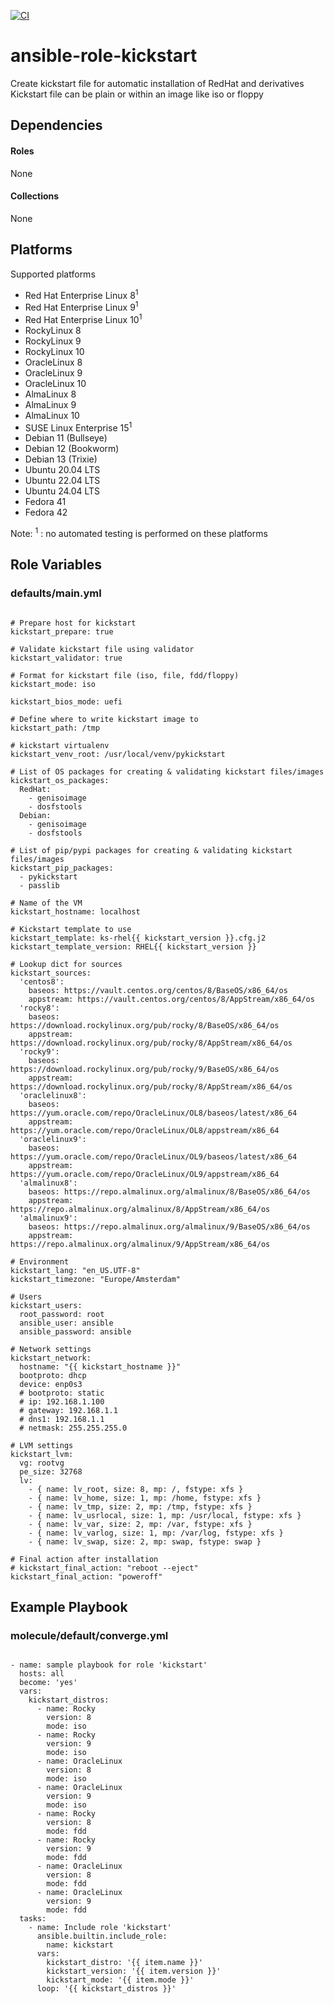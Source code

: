 [![CI](https://github.com/de-it-krachten/ansible-role-kickstart/workflows/CI/badge.svg?event=push)](https://github.com/de-it-krachten/ansible-role-kickstart/actions?query=workflow%3ACI)


# ansible-role-kickstart

Create kickstart file for automatic installation of RedHat and derivatives
Kickstart file can be plain or within an image like iso or floppy



## Dependencies

#### Roles
None

#### Collections
None

## Platforms

Supported platforms

- Red Hat Enterprise Linux 8<sup>1</sup>
- Red Hat Enterprise Linux 9<sup>1</sup>
- Red Hat Enterprise Linux 10<sup>1</sup>
- RockyLinux 8
- RockyLinux 9
- RockyLinux 10
- OracleLinux 8
- OracleLinux 9
- OracleLinux 10
- AlmaLinux 8
- AlmaLinux 9
- AlmaLinux 10
- SUSE Linux Enterprise 15<sup>1</sup>
- Debian 11 (Bullseye)
- Debian 12 (Bookworm)
- Debian 13 (Trixie)
- Ubuntu 20.04 LTS
- Ubuntu 22.04 LTS
- Ubuntu 24.04 LTS
- Fedora 41
- Fedora 42

Note:
<sup>1</sup> : no automated testing is performed on these platforms

## Role Variables
### defaults/main.yml
<pre><code>
# Prepare host for kickstart
kickstart_prepare: true

# Validate kickstart file using validator
kickstart_validator: true

# Format for kickstart file (iso, file, fdd/floppy)
kickstart_mode: iso

kickstart_bios_mode: uefi

# Define where to write kickstart image to
kickstart_path: /tmp

# kickstart virtualenv
kickstart_venv_root: /usr/local/venv/pykickstart

# List of OS packages for creating & validating kickstart files/images
kickstart_os_packages:
  RedHat:
    - genisoimage
    - dosfstools
  Debian:
    - genisoimage
    - dosfstools

# List of pip/pypi packages for creating & validating kickstart files/images
kickstart_pip_packages:
  - pykickstart
  - passlib

# Name of the VM
kickstart_hostname: localhost

# Kickstart template to use
kickstart_template: ks-rhel{{ kickstart_version }}.cfg.j2
kickstart_template_version: RHEL{{ kickstart_version }}

# Lookup dict for sources
kickstart_sources:
  'centos8':
    baseos: https://vault.centos.org/centos/8/BaseOS/x86_64/os
    appstream: https://vault.centos.org/centos/8/AppStream/x86_64/os
  'rocky8':
    baseos: https://download.rockylinux.org/pub/rocky/8/BaseOS/x86_64/os
    appstream: https://download.rockylinux.org/pub/rocky/8/AppStream/x86_64/os
  'rocky9':
    baseos: https://download.rockylinux.org/pub/rocky/9/BaseOS/x86_64/os
    appstream: https://download.rockylinux.org/pub/rocky/8/AppStream/x86_64/os
  'oraclelinux8':
    baseos: https://yum.oracle.com/repo/OracleLinux/OL8/baseos/latest/x86_64
    appstream: https://yum.oracle.com/repo/OracleLinux/OL8/appstream/x86_64
  'oraclelinux9':
    baseos: https://yum.oracle.com/repo/OracleLinux/OL9/baseos/latest/x86_64
    appstream: https://yum.oracle.com/repo/OracleLinux/OL9/appstream/x86_64
  'almalinux8':
    baseos: https://repo.almalinux.org/almalinux/8/BaseOS/x86_64/os
    appstream: https://repo.almalinux.org/almalinux/8/AppStream/x86_64/os
  'almalinux9':
    baseos: https://repo.almalinux.org/almalinux/9/BaseOS/x86_64/os
    appstream: https://repo.almalinux.org/almalinux/9/AppStream/x86_64/os

# Environment
kickstart_lang: "en_US.UTF-8"
kickstart_timezone: "Europe/Amsterdam"

# Users
kickstart_users:
  root_password: root
  ansible_user: ansible
  ansible_password: ansible

# Network settings
kickstart_network:
  hostname: "{{ kickstart_hostname }}"
  bootproto: dhcp
  device: enp0s3
  # bootproto: static
  # ip: 192.168.1.100
  # gateway: 192.168.1.1
  # dns1: 192.168.1.1
  # netmask: 255.255.255.0

# LVM settings
kickstart_lvm:
  vg: rootvg
  pe_size: 32768
  lv:
    - { name: lv_root, size: 8, mp: /, fstype: xfs }
    - { name: lv_home, size: 1, mp: /home, fstype: xfs }
    - { name: lv_tmp, size: 2, mp: /tmp, fstype: xfs }
    - { name: lv_usrlocal, size: 1, mp: /usr/local, fstype: xfs }
    - { name: lv_var, size: 2, mp: /var, fstype: xfs }
    - { name: lv_varlog, size: 1, mp: /var/log, fstype: xfs }
    - { name: lv_swap, size: 2, mp: swap, fstype: swap }

# Final action after installation
# kickstart_final_action: "reboot --eject"
kickstart_final_action: "poweroff"
</pre></code>




## Example Playbook
### molecule/default/converge.yml
<pre><code>
- name: sample playbook for role 'kickstart'
  hosts: all
  become: 'yes'
  vars:
    kickstart_distros:
      - name: Rocky
        version: 8
        mode: iso
      - name: Rocky
        version: 9
        mode: iso
      - name: OracleLinux
        version: 8
        mode: iso
      - name: OracleLinux
        version: 9
        mode: iso
      - name: Rocky
        version: 8
        mode: fdd
      - name: Rocky
        version: 9
        mode: fdd
      - name: OracleLinux
        version: 8
        mode: fdd
      - name: OracleLinux
        version: 9
        mode: fdd
  tasks:
    - name: Include role 'kickstart'
      ansible.builtin.include_role:
        name: kickstart
      vars:
        kickstart_distro: '{{ item.name }}'
        kickstart_version: '{{ item.version }}'
        kickstart_mode: '{{ item.mode }}'
      loop: '{{ kickstart_distros }}'
</pre></code>
